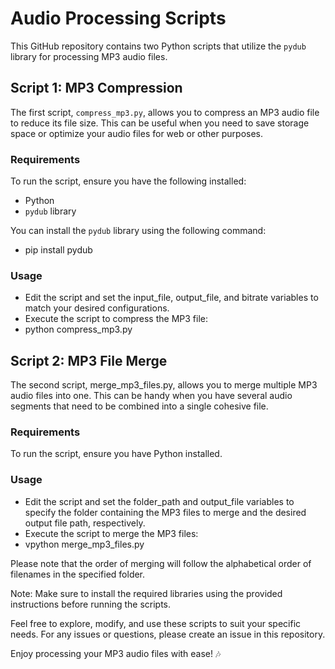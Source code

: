 # Audio Processing Scripts

This GitHub repository contains two Python scripts that utilize the `pydub` library for processing MP3 audio files.

## Script 1: MP3 Compression
The first script, `compress_mp3.py`, allows you to compress an MP3 audio file to reduce its file size. This can be useful when you need to save storage space or optimize your audio files for web or other purposes.

### Requirements
To run the script, ensure you have the following installed:

- Python
- `pydub` library

You can install the `pydub` library using the following command:
- pip install pydub

### Usage
- Edit the script and set the input_file, output_file, and bitrate variables to match your desired configurations.
- Execute the script to compress the MP3 file:
- python compress_mp3.py

## Script 2: MP3 File Merge
The second script, merge_mp3_files.py, allows you to merge multiple MP3 audio files into one. This can be handy when you have several audio segments that need to be combined into a single cohesive file.

### Requirements
To run the script, ensure you have Python installed.

### Usage
- Edit the script and set the folder_path and output_file variables to specify the folder containing the MP3 files to merge and the desired output file path, respectively.
- Execute the script to merge the MP3 files:
- vpython merge_mp3_files.py


Please note that the order of merging will follow the alphabetical order of filenames in the specified folder.

Note: Make sure to install the required libraries using the provided instructions before running the scripts.

Feel free to explore, modify, and use these scripts to suit your specific needs. For any issues or questions, please create an issue in this repository.

Enjoy processing your MP3 audio files with ease! 🎶
